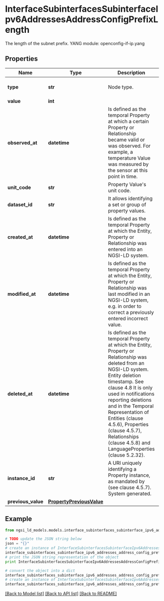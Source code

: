 # InterfaceSubinterfacesSubinterfaceIpv6AddressesAddressConfigPrefixLength

The length of the subnet prefix.  YANG module: openconfig-if-ip.yang 

## Properties

Name | Type | Description | Notes
------------ | ------------- | ------------- | -------------
**type** | **str** | Node type.  | [optional] [default to 'Property']
**value** | **int** |  | 
**observed_at** | **datetime** | Is defined as the temporal Property at which a certain Property or Relationship became valid or was observed. For example, a temperature Value was measured by the sensor at this point in time.  | [optional] 
**unit_code** | **str** | Property Value&#39;s unit code.  | [optional] 
**dataset_id** | **str** | It allows identifying a set or group of property values.  | [optional] 
**created_at** | **datetime** | Is defined as the temporal Property at which the Entity, Property or Relationship was entered into an NGSI-LD system.  | [optional] [readonly] 
**modified_at** | **datetime** | Is defined as the temporal Property at which the Entity, Property or Relationship was last modified in an NGSI-LD system, e.g. in order to correct a previously entered incorrect value.  | [optional] [readonly] 
**deleted_at** | **datetime** | Is defined as the temporal Property at which the Entity, Property or Relationship was deleted from an NGSI-LD system.  Entity deletion timestamp. See clause 4.8 It is only used in notifications reporting deletions and in the Temporal Representation of Entities (clause 4.5.6), Properties (clause 4.5.7), Relationships (clause 4.5.8) and LanguageProperties (clause 5.2.32).  | [optional] [readonly] 
**instance_id** | **str** | A URI uniquely identifying a Property instance, as mandated by (see clause 4.5.7). System generated.  | [optional] [readonly] 
**previous_value** | [**PropertyPreviousValue**](PropertyPreviousValue.md) |  | [optional] 

## Example

```python
from ngsi_ld_models.models.interface_subinterfaces_subinterface_ipv6_addresses_address_config_prefix_length import InterfaceSubinterfacesSubinterfaceIpv6AddressesAddressConfigPrefixLength

# TODO update the JSON string below
json = "{}"
# create an instance of InterfaceSubinterfacesSubinterfaceIpv6AddressesAddressConfigPrefixLength from a JSON string
interface_subinterfaces_subinterface_ipv6_addresses_address_config_prefix_length_instance = InterfaceSubinterfacesSubinterfaceIpv6AddressesAddressConfigPrefixLength.from_json(json)
# print the JSON string representation of the object
print InterfaceSubinterfacesSubinterfaceIpv6AddressesAddressConfigPrefixLength.to_json()

# convert the object into a dict
interface_subinterfaces_subinterface_ipv6_addresses_address_config_prefix_length_dict = interface_subinterfaces_subinterface_ipv6_addresses_address_config_prefix_length_instance.to_dict()
# create an instance of InterfaceSubinterfacesSubinterfaceIpv6AddressesAddressConfigPrefixLength from a dict
interface_subinterfaces_subinterface_ipv6_addresses_address_config_prefix_length_form_dict = interface_subinterfaces_subinterface_ipv6_addresses_address_config_prefix_length.from_dict(interface_subinterfaces_subinterface_ipv6_addresses_address_config_prefix_length_dict)
```
[[Back to Model list]](../README.md#documentation-for-models) [[Back to API list]](../README.md#documentation-for-api-endpoints) [[Back to README]](../README.md)


